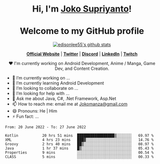 <h1 align="center">Hi, I'm <a href="https://www.google.com">Joko Supriyanto</a>!</h1>
<h1 align="center">Welcome to my GitHub profile</h1>

<p align="center">
  <a href="https://github.com/jokomanza"><img src="https://github-readme-stats.vercel.app/api?username=jokomanza&hide_border=true&show_icons=true" alt="edisonlee55's github stats"></a>
</p>

<p align="center">
  <strong><a href="https://www.google.com">Official Website</a></strong> |
  <strong><a href="https://twitter.com/jokomanza">Twitter</a></strong> |
  <strong><a href="https://discord.gg/nYXzaUS">Discord</a></strong> |
  <strong><a href="https://www.linkedin.com/in/jokomanza">LinkedIn</a></strong> |
  <strong><a href="https://www.twitch.tv/jokomanza">Twitch</a></strong>
</p>

<p align="center">❤ I'm currently working on Android Development, Anime / Manga, Game Dev, and Content Creation.</p>

- 🔭 I’m currently working on ...
- 🌱 I’m currently learning Android Development
- 👯 I’m looking to collaborate on ...
- 🤔 I’m looking for help with ...
- 💬 Ask me about Java, C#, .Net Framework, Asp.Net
- 📫 How to reach me: email me at Jokomanza@gmail.com
- 😄 Pronouns: He | Him
- ⚡ Fun fact: ...

<!--START_SECTION:waka-->

```text
From: 20 June 2022 - To: 27 June 2022

Kotlin           20 hrs 51 mins  █████████████████▒░░░░░░░   69.97 %
XML              4 hrs 23 mins   ███▓░░░░░░░░░░░░░░░░░░░░░   14.76 %
Groovy           2 hrs 40 mins   ██▒░░░░░░░░░░░░░░░░░░░░░░   08.97 %
Java             1 hr 37 mins    █▒░░░░░░░░░░░░░░░░░░░░░░░   05.43 %
Properties       9 mins          ░░░░░░░░░░░░░░░░░░░░░░░░░   00.54 %
CLASS            5 mins          ░░░░░░░░░░░░░░░░░░░░░░░░░   00.33 %
```

<!--END_SECTION:waka-->
